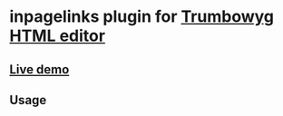 # inpagelinks plugin for [Trumbowyg HTML editor](https://alex-d.github.io/Trumbowyg//)
## [Live demo](https://vku-nsk.github.io/tbw-inpagelinks//)
## Usage
